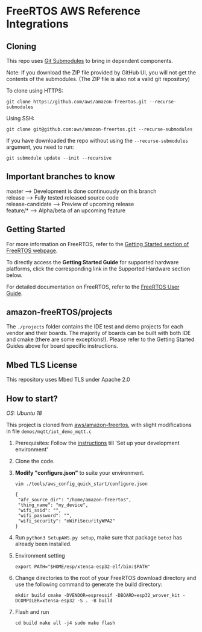 # FreeRTOS AWS Reference Integrations

## Cloning
This repo uses [Git Submodules](https://git-scm.com/book/en/v2/Git-Tools-Submodules) to bring in dependent components.

Note: If you download the ZIP file provided by GitHub UI, you will not get the contents of the submodules. (The ZIP file is also not a valid git repository)

To clone using HTTPS:
```
git clone https://github.com/aws/amazon-freertos.git --recurse-submodules
```
Using SSH:
```
git clone git@github.com:aws/amazon-freertos.git --recurse-submodules
```

If you have downloaded the repo without using the `--recurse-submodules` argument, you need to run:
```
git submodule update --init --recursive
```

## Important branches to know
master            --> Development is done continuously on this branch  
release           --> Fully tested released source code  
release-candidate --> Preview of upcoming release  
feature/*         --> Alpha/beta of an upcoming feature  

## Getting Started

For more information on FreeRTOS, refer to the [Getting Started section of FreeRTOS webpage](https://aws.amazon.com/freertos).

To directly access the **Getting Started Guide** for supported hardware platforms, click the corresponding link in the Supported Hardware section below.

For detailed documentation on FreeRTOS, refer to the [FreeRTOS User Guide](https://aws.amazon.com/documentation/freertos).


## amazon-freeRTOS/projects
The ```./projects``` folder contains the IDE test and demo projects for each vendor and their boards. The majority of boards can be built with both IDE and cmake (there are some exceptions!). Please refer to the Getting Started Guides above for board specific instructions.

## Mbed TLS License
This repository uses Mbed TLS under Apache 2.0

## How to start?

*OS: Ubuntu 18*

This project is cloned from [aws/amazon-freertos](https://github.com/aws/amazon-freertos), with slight modifications in file `demos/mqtt/iot_demo_mqtt.c`

1. Prerequisites: Follow the [instructions](https://docs.aws.amazon.com/freertos/latest/userguide/getting_started_espressif.html#build-and-run-example-espressif) till 'Set up your development environment'

2. Clone the code.

3. **Modify "configure.json"** to suite your environment. 

   `vim ./tools/aws_config_quick_start/configure.json` 

   ```
   { 
   	"afr_source_dir": "/home/amazon-freertos", 
   	"thing_name": "my_device", 
   	"wifi_ssid": "", 
   	"wifi_password": "", 
   	"wifi_security": "eWiFiSecurityWPA2" 
   }
   ```

4. Run `python3 SetupAWS.py setup`, make sure that package `boto3` has already been installed.

5. Environment setting 

   `export PATH="$HOME/esp/xtensa-esp32-elf/bin:$PATH"`

6. Change directories to the root of your FreeRTOS download directory and use the following command to generate the build directory: 

   `mkdir build cmake -DVENDOR=espressif -DBOARD=esp32_wrover_kit -DCOMPILER=xtensa-esp32 -S . -B build`

7. Flash and run

   `cd build make all -j4 sudo make flash`